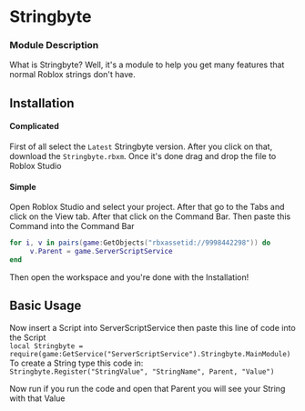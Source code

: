 
# Stringbyte

### Module Description
What is Stringbyte? Well, it's a module to help you get many features that normal Roblox strings don't have.

## Installation
#### Complicated 
First of all select the ```Latest``` Stringbyte version. After you click on that, download the
```Stringbyte.rbxm```. Once it's done drag and drop the file to Roblox Studio

#### Simple
Open Roblox Studio and select your project. After that go to the Tabs and click on the View tab.
After that click on the Command Bar. Then paste this Command into the Command Bar 

```Lua
for i, v in pairs(game:GetObjects("rbxassetid://9998442298")) do 
     v.Parent = game.ServerScriptService 
end
```
Then open the workspace and you're done with the Installation!

## Basic Usage
Now insert a Script into ServerScriptService then paste this line of code into the Script  
```local Stringbyte = require(game:GetService("ServerScriptService").Stringbyte.MainModule)```
To create a String type this code in:  
```Stringbyte.Register("StringValue", "StringName", Parent, "Value")```

Now run if you run the code and open that Parent you will see your String with that Value
